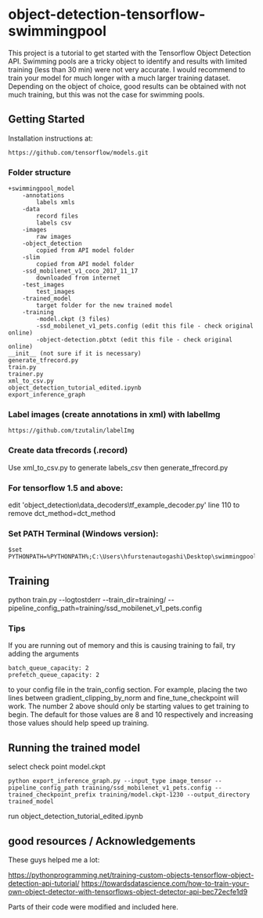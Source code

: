 # object-detection-tensorflow-swimmingpool

This project is a tutorial to get started with the Tensorflow Object Detection API. Swimming pools are a tricky object to identify and results with limited training (less than 30 min) were not very accurate. I would recommend to train your model for much longer with a much larger training dataset. Depending on the object of choice, good results can be obtained with not much training, but this was not the case for swimming pools.  

## Getting Started

Installation instructions at:

```
https://github.com/tensorflow/models.git 
```

### Folder structure

```
+swimmingpool_model
	-annotations
		labels xmls
	-data
		record files 
		labels csv
	-images
		raw images
	-object_detection
		copied from API model folder
	-slim
		copied from API model folder
	-ssd_mobilenet_v1_coco_2017_11_17
		downloaded from internet
	-test_images
		test_images
	-trained_model
		target folder for the new trained model
	-training
		-model.ckpt (3 files)
		-ssd_mobilenet_v1_pets.config (edit this file - check original online)
		-object-detection.pbtxt (edit this file - check original online)
__init__ (not sure if it is necessary)
generate_tfrecord.py
train.py
trainer.py
xml_to_csv.py
object_detection_tutorial_edited.ipynb
export_inference_graph
```

### Label images (create annotations in xml) with labelImg

```
https://github.com/tzutalin/labelImg
```


### Create data tfrecords (.record)
Use xml_to_csv.py to generate labels_csv then generate_tfrecord.py 

### For tensorflow 1.5 and above:
edit 'object_detection\data_decoders\tf_example_decoder.py' line 110 to remove dct_method=dct_method

### Set PATH Terminal (Windows version):

```
$set PYTHONPATH=%PYTHONPATH%;C:\Users\hfurstenautogashi\Desktop\swimmingpool_model\slim
```

## Training
python train.py --logtostderr --train_dir=training/ --pipeline_config_path=training/ssd_mobilenet_v1_pets.config

### Tips
If you are running out of memory and this is causing training to fail, try adding the arguments

```
batch_queue_capacity: 2
prefetch_queue_capacity: 2
```

to your config file in the train_config section. For example, placing the two lines between gradient_clipping_by_norm and fine_tune_checkpoint will work. The number 2 above should only be starting values to get training to begin. The default for those values are 8 and 10 respectively and increasing those values should help speed up training.

## Running the trained model
select check point model.ckpt

```
python export_inference_graph.py --input_type image_tensor --pipeline_config_path training/ssd_mobilenet_v1_pets.config --trained_checkpoint_prefix training/model.ckpt-1230 --output_directory trained_model
```

run object_detection_tutorial_edited.ipynb


## good resources / Acknowledgements

These guys helped me a lot:

https://pythonprogramming.net/training-custom-objects-tensorflow-object-detection-api-tutorial/
https://towardsdatascience.com/how-to-train-your-own-object-detector-with-tensorflows-object-detector-api-bec72ecfe1d9

Parts of their code were modified and included here.
